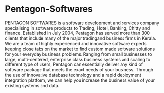 # Pentagon-Softwares
<p>PENTAGON SOFTWARES is a software development and services company specialising in software products to Trading, Hotel, Banking, Chitty and finance. Established in July 2004, Pentagon has served more than 300 clients that include many of the major tradingand business firms in Kerala. We are a team of highly experienced and innovative software experts keeping close tabs on the market to find custom made software solutions for your everyday business problems. Ranging from small businesses to large, multi-centered, enterprise class business systems and scaling to different type of users, Pentagon can essentially deliver any kind of software package that meets the exact needs of your business. Through the use of innovative database technology and a rapid deployment integration platform, we can help you increase the business value of your existing systems and data.</p>
